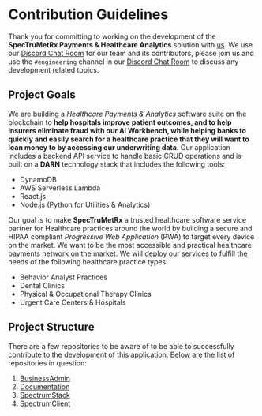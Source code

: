 # Contribution Guidelines

Thank you for committing to working on the development of the **SpecTruMetRx Payments & Healthcare Analytics** solution with [us](https://www.DavidPLopez.com). We use our [Discord Chat Room](https://discord.gg/yw3BnBk) for our team and its contributors, please join us and use the `#engineering` channel in our [Discord Chat Room](https://discord.gg/yw3BnBk) to discuss any development related topics.

## Project Goals

We are building a *Healthcare Payments & Analytics* software suite on the blockchain to **help hospitals improve patient outcomes, and to help insurers eliminate fraud with our Ai Workbench, while helping banks to quickly and easily search for a healthcare practice that they will want to loan money to by accessing our underwriting data**. Our application includes a backend API service to handle basic CRUD operations and is built on a **DARN** technology stack that includes the following tools:

* DynamoDB
* AWS Serverless Lambda
* React.js
* Node.js (Python for Utilities & Analytics)

Our goal is to make **SpecTruMetRx** a trusted healthcare software service partner for Healthcare practices around the world by building a secure and HIPAA compliant *Progressive Web Application* (PWA) to target every device on the market. We want to be the most accessible and practical healthcare payments network on the market. We will deploy our services to fulfill the needs of the following healthcare practice types:

* Behavior Analyst Practices
* Dental Clinics
* Physical & Occupational Therapy Clinics
* Urgent Care Centers & Hospitals

## Project Structure

There are a few repositories to be aware of to be able to successfully contribute to the development of this application. Below are the list of repositories in question:

1. [BusinessAdmin](https://github.com/SpecTruMetRx/BusinessAdmin)
2. [Documentation](https://github.com/SpecTruMetRx/Documentation)
3. [SpectrumStack](https://github.com/SpecTruMetRx/SpectrumStack)
4. [SpectrumClient](https://github.com/SpecTruMetRx/SpectrumClient)


